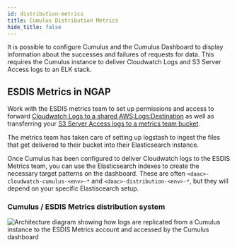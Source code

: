 ```yaml
---
id: distribution-metrics
title: Cumulus Distribution Metrics
hide_title: false
---
```


It is possible to configure Cumulus and the Cumulus Dashboard to display information about the successes and failures of requests for data.  This requires the Cumulus instance to deliver Cloudwatch Logs and S3 Server Access logs to an ELK stack.

## ESDIS Metrics in NGAP

Work with the ESDIS metrics team to set up permissions and access to forward [Cloudwatch Logs to a shared AWS:Logs:Destination](../additional-deployment-options/cloudwatch-logs-delivery) as well as transferring your [S3 Server Access logs to a metrics team bucket](../additional-deployment-options/share-s3-access-logs).

The metrics team has taken care of setting up logstash to ingest the files that get delivered to their bucket into their Elasticsearch instance.

Once Cumulus has been configured to deliver Cloudwatch logs to the ESDIS Metrics team, you can use the Elasticsearch indexes to create the necessary target patterns on the dashboard. These are often `<daac>-cloudwatch-cumulus-<env>-*` and `<daac>-distribution-<env>-*`, but they will depend on your specific Elastiscearch setup.

### Cumulus / ESDIS Metrics distribution system

![Architecture diagram showing how logs are replicated from a Cumulus instance to the ESDIS Metrics account and accessed by the Cumulus dashboard](assets/AWS-Cross-account-log-delivery-and-metrics.png)
